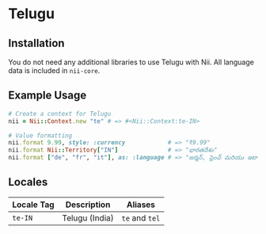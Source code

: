 <!-- This file has been generated. Source: languages/_template.md.erb -->

# Telugu

## Installation

You do not need any additional libraries to use Telugu with Nii.
All language data is included in `nii-core`.

## Example Usage

``` ruby
# Create a context for Telugu
nii = Nii::Context.new "te" # => #<Nii::Context:te-IN>

# Value formatting
nii.format 9.99, style: :currency            # => "₹9.99"
nii.format Nii::Territory["IN"]              # => "భారతదేశం"
nii.format ["de", "fr", "it"], as: :language # => "జర్మన్, ఫ్రెంచ్ మరియు ఇటాలియన్"
```


## Locales

<table>
  <thead>
    <tr>
      <th>Locale Tag</th>
      <th>Description</th>
      <th>Aliases</th>
    </tr>
  </thead>
  <tbody>
    <tr>
      <td><code>te-IN</code></td>
      <td>Telugu (India)</td>
      <td><code>te</code> and <code>tel</code></td>
    </tr>
  </tbody>
</table>

